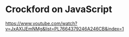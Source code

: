 # Crockford on JavaScript

https://www.youtube.com/watch?v=JxAXlJEmNMg&list=PL7664379246A246CB&index=1
